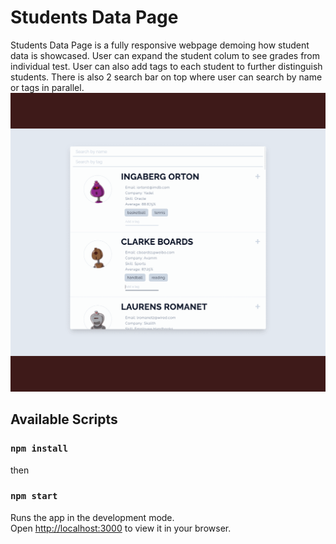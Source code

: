 # Students Data Page

Students Data Page is a fully responsive webpage demoing how student data is showcased. User can expand the student colum to see grades from individual test. User can also add tags to each student to further distinguish students. There is also 2 search bar on top where user can search by name or tags in parallel.
![Alt Text](public/ss-gif.gif)

## Available Scripts

### `npm install`
then
### `npm start`

Runs the app in the development mode.\
Open [http://localhost:3000](http://localhost:3000) to view it in your browser.
